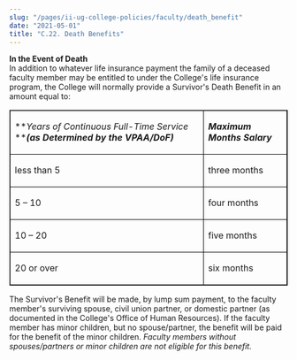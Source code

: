 ```yaml
---
slug: "/pages/ii-ug-college-policies/faculty/death_benefit"
date: "2021-05-01"
title: "C.22. Death Benefits"
---
```


**In the Event of Death**  
In addition to whatever life insurance payment the family of a deceased faculty member may be entitled to under the College's life insurance program, the College will normally provide a Survivor's Death Benefit in an amount equal to:

<table border="1">

<tbody>

<tr>

<td style="border-color:#000000; border-style:solid; border-width:1px">

**_Years of Continuous Full-Time Service_ ****_(as Determined by the VPAA/DoF)_**

</td>

<td style="border-color:#000000; border-style:solid; border-width:1px">

**_Maximum Months Salary_**

</td>

</tr>

<tr>

<td style="border-color:#000000; border-style:solid; border-width:1px">

less than 5

</td>

<td style="border-color:#000000; border-style:solid; border-width:1px">

three months

</td>

</tr>

<tr>

<td style="border-color:#000000; border-style:solid; border-width:1px">

5 – 10

</td>

<td style="border-color:#000000; border-style:solid; border-width:1px">

four months

</td>

</tr>

<tr>

<td style="border-color:#000000; border-style:solid; border-width:1px">

10 – 20

</td>

<td style="border-color:#000000; border-style:solid; border-width:1px">

five months

</td>

</tr>

<tr>

<td style="border-color:#000000; border-style:solid; border-width:1px">

20 or over

</td>

<td style="border-color:#000000; border-style:solid; border-width:1px">

six months

</td>

</tr>

</tbody>

</table>

The Survivor's Benefit will be made, by lump sum payment, to the faculty member's surviving spouse, civil union partner, or domestic partner (as documented in the College's Office of Human Resources). If the faculty member has minor children, but no spouse/partner, the benefit will be paid for the benefit of the minor children. _Faculty members without spouses/partners or minor children are not eligible for this benefit._